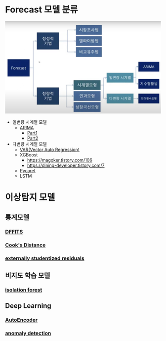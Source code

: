 # Forecast 모델 분류
![시계열 분석(모델)들](./asset/img/시계열%20분석(모델)들.png)
- 일변량 시계열 모델
    - [ARIMA](https://www.youtube.com/playlist?list=PLpIPLT0Pf7IqSuMx237SHRdLd5ZA4AQwd)
        - [Part1](https://youtu.be/ma_L2YRWMHI)
        - [Part2](https://www.youtube.com/watch?v=P_3808Xv76Q&list=PLpIPLT0Pf7IqSuMx237SHRdLd5ZA4AQwd&index=10)
- 다변량 시계열 모델 
    - [VAR(Vector Auto Regression)](https://dining-developer.tistory.com/32)
    - XGBoost
        - https://magoker.tistory.com/106
        - https://dining-developer.tistory.com/7
    - [Pycaret](https://ideal-dominate.medium.com/%EC%9D%B4%EC%A0%9C-%EA%B7%B8%EB%A7%8C-xgboost%EB%A5%BC-%EB%86%93%EC%95%84%EC%A3%BC%EC%96%B4%EC%95%BC-%ED%95%A0-%EB%95%8C%EA%B0%80-%EC%98%A8-%EA%B2%83-%EA%B0%99%EC%95%84%EC%9A%94-e4f0d4c00999)
    - LSTM



# 이상탐지 모델 
## 통계모델 
### [DFFITS](https://zephyrus1111.tistory.com/67)
### [Cook's Distance](https://datascienceschool.net/03%20machine%20learning/05.03%20%EB%A0%88%EB%B2%84%EB%A6%AC%EC%A7%80%EC%99%80%20%EC%95%84%EC%9B%83%EB%9D%BC%EC%9D%B4%EC%96%B4.html#cook-s-distance)
### [externally studentized residuals](https://www.statology.org/studentized-residuals-in-python/)

## 비지도 학습 모델 
### [isolation forest](https://partrita.github.io/posts/isolation-forest/)

## Deep Learning
### [AutoEncoder](https://dacon.io/competitions/official/235930/codeshare/5508)
### [anomaly detection](https://www.kaggle.com/code/tikedameu/anomaly-detection-with-autoencoder-pytorch)